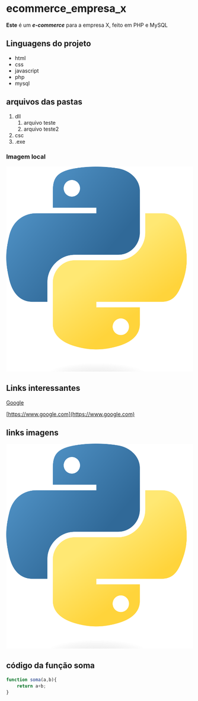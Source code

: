 # ecommerce_empresa_x
**Este** é um __*e-commerce*__ para a empresa X, feito em PHP e MySQL

## Linguagens do projeto
* html
* css
* javascript
* php
* mysql

## arquivos das pastas

1. dll
    1. arquivo teste
    2. arquivo teste2
2. csc
3. .exe

### Imagem local

![Logo python](img/python.png)

## Links interessantes

[Google](https://www.google.com)

[https://www.google.com](https://www.google.com)

## links imagens
[![Logo python](img/python.png)](https://www.google.com)

## código da função soma

```javascript
function soma(a,b){
    return a+b;
}
 ```